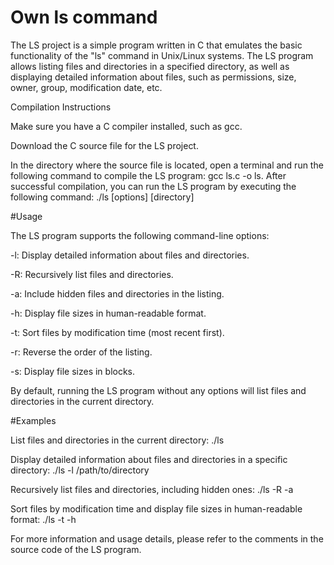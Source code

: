 # Own ls command

The LS project is a simple program written in C that emulates the basic functionality of the "ls" command in Unix/Linux systems. The LS program allows listing files and directories in a specified directory, as well as displaying detailed information about files, such as permissions, size, owner, group, modification date, etc.

Compilation Instructions

Make sure you have a C compiler installed, such as gcc.

Download the C source file for the LS project.

In the directory where the source file is located, open a terminal and run the following command to compile the LS program: gcc ls.c -o ls.
After successful compilation, you can run the LS program by executing the following command: ./ls [options] [directory]

#Usage

<p>The LS program supports the following command-line options:</p>

<p>-l: Display detailed information about files and directories.</p>
<p>-R: Recursively list files and directories.</p>
<p>-a: Include hidden files and directories in the listing.</p>
<p>-h: Display file sizes in human-readable format.</p>
<p>-t: Sort files by modification time (most recent first).</p>
<p>-r: Reverse the order of the listing.</p>
<p>-s: Display file sizes in blocks.</p>
<p>By default, running the LS program without any options will list files and directories in the current directory.</p>

#Examples
<p>List files and directories in the current directory: ./ls</p>
<p>Display detailed information about files and directories in a specific directory: ./ls -l /path/to/directory</p>
<p>Recursively list files and directories, including hidden ones: ./ls -R -a</p>
<p>Sort files by modification time and display file sizes in human-readable format: ./ls -t -h</p>

<p>For more information and usage details, please refer to the comments in the source code of the LS program.</p>
